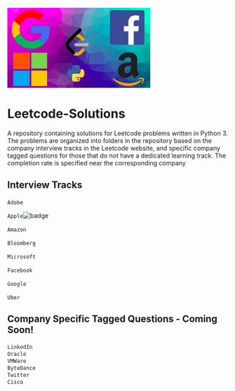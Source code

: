 
![image](image.jpg)

# Leetcode-Solutions
A repository containing solutions for Leetcode problems written in Python 3. The problems are organized into folders in the repository based on the company interview tracks in the Leetcode website, and specific company tagged questions for those that do not have a dedicated learning track. The completion rate is specified near the corresponding company

## Interview Tracks 


```Adobe```

```Apple```![badge](https://img.shields.io/badge/4-RIGHT-COLOR.svg)

```Amazon```

```Bloomberg```

```Microsoft```

```Facebook```

```Google```

```Uber```

## Company Specific Tagged Questions - Coming Soon!

```
LinkedIn
Oracle
VMWare
ByteDance
Twitter
Cisco
```
